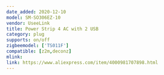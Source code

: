 ```yaml
---
date_added: 2020-12-10
model: SM-SO306EZ-10
vendor: UseeLink
title: Power Strip 4 AC with 2 USB
category: plug
supports: on/off
zigbeemodel: ['TS011F']
compatible: [z2m,deconz]
mlink: 
link: https://www.aliexpress.com/item/4000981707898.html
---
```

